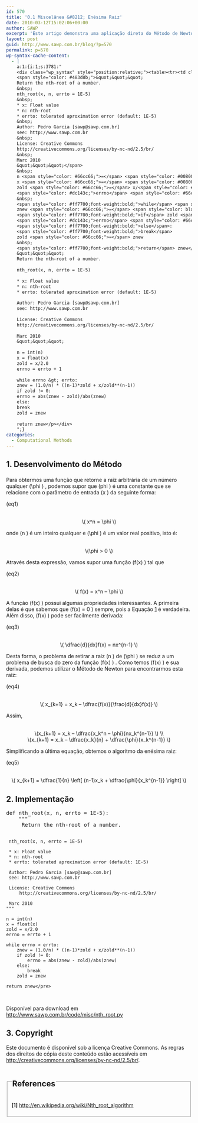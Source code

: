 ```yaml
---
id: 570
title: '0.1 Miscelânea &#8212; Enésima Raiz'
date: 2010-03-12T15:02:06+00:00
author: SAWP
excerpt: 'Este artigo demonstra uma aplicação direta do Método de Newton, que é a expressão para obtenção da enésima raiz de  "fi" através de uma implementação computacional.'
layout: post
guid: http://www.sawp.com.br/blog/?p=570
permalink: p=570
wp-syntax-cache-content:
  - |
    a:1:{i:1;s:3781:"
    <div class="wp_syntax" style="position:relative;"><table><tr><td class="code"><pre class="python" style="font-family:monospace;"><span style="color: #ff7700;font-weight:bold;">def</span> nth_root<span style="color: black;">&#40;</span>x<span style="color: #66cc66;">,</span> n<span style="color: #66cc66;">,</span> errto <span style="color: #66cc66;">=</span> <span style="color: #ff4500;">1E-5</span><span style="color: black;">&#41;</span>:
    <span style="color: #483d8b;">&quot;&quot;&quot;
    Return the nth-root of a number.
    &nbsp;
    nth_root(x, n, errto = 1E-5)
    &nbsp;
    * x: Float value
    * n: nth-root
    * errto: tolerated aproximation error (default: 1E-5)
    &nbsp;
    Author: Pedro Garcia [sawp@sawp.com.br]
    see: http://www.sawp.com.br
    &nbsp;
    License: Creative Commons
    http://creativecommons.org/licenses/by-nc-nd/2.5/br/
    &nbsp;
    Marc 2010
    &quot;&quot;&quot;</span>
    &nbsp;
    n <span style="color: #66cc66;">=</span> <span style="color: #008000;">int</span><span style="color: black;">&#40;</span>n<span style="color: black;">&#41;</span>
    x <span style="color: #66cc66;">=</span> <span style="color: #008000;">float</span><span style="color: black;">&#40;</span>x<span style="color: black;">&#41;</span>
    zold <span style="color: #66cc66;">=</span> x/<span style="color: #ff4500;">2.0</span>
    <span style="color: #dc143c;">errno</span> <span style="color: #66cc66;">=</span> errto + <span style="color: #ff4500;">1</span>
    &nbsp;
    <span style="color: #ff7700;font-weight:bold;">while</span> <span style="color: #dc143c;">errno</span> <span style="color: #66cc66;">&gt;</span> errto:
    znew <span style="color: #66cc66;">=</span> <span style="color: black;">&#40;</span><span style="color: #ff4500;">1.0</span>/n<span style="color: black;">&#41;</span> * <span style="color: black;">&#40;</span><span style="color: black;">&#40;</span>n-<span style="color: #ff4500;">1</span><span style="color: black;">&#41;</span>*zold + x/zold**<span style="color: black;">&#40;</span>n-<span style="color: #ff4500;">1</span><span style="color: black;">&#41;</span><span style="color: black;">&#41;</span>
    <span style="color: #ff7700;font-weight:bold;">if</span> zold <span style="color: #66cc66;">!=</span> <span style="color: #ff4500;">0</span>:
    <span style="color: #dc143c;">errno</span> <span style="color: #66cc66;">=</span> <span style="color: #008000;">abs</span><span style="color: black;">&#40;</span>znew - zold<span style="color: black;">&#41;</span>/<span style="color: #008000;">abs</span><span style="color: black;">&#40;</span>znew<span style="color: black;">&#41;</span>
    <span style="color: #ff7700;font-weight:bold;">else</span>:
    <span style="color: #ff7700;font-weight:bold;">break</span>
    zold <span style="color: #66cc66;">=</span> znew
    &nbsp;
    <span style="color: #ff7700;font-weight:bold;">return</span> znew</pre></td></tr></table><p class="theCode" style="display:none;">def nth_root(x, n, errto = 1E-5):
    &quot;&quot;&quot;
    Return the nth-root of a number.
    
    nth_root(x, n, errto = 1E-5)
    
    * x: Float value
    * n: nth-root
    * errto: tolerated aproximation error (default: 1E-5)
    
    Author: Pedro Garcia [sawp@sawp.com.br]
    see: http://www.sawp.com.br
    
    License: Creative Commons
    http://creativecommons.org/licenses/by-nc-nd/2.5/br/
    
    Marc 2010
    &quot;&quot;&quot;
    
    n = int(n)
    x = float(x)
    zold = x/2.0
    errno = errto + 1
    
    while errno &gt; errto:
    znew = (1.0/n) * ((n-1)*zold + x/zold**(n-1))
    if zold != 0:
    errno = abs(znew - zold)/abs(znew)
    else:
    break
    zold = znew
    
    return znew</p></div>
    ";}
categories:
  - Computational Methods
---
```

## 1. Desenvolvimento do Método </p> 

Para obtermos uma função que retorne a raiz arbitrária de um número qualquer \(\phi \) , podemos supor que \(phi \) é uma constante que se relacione com o parâmetro de entrada \(x \) da seguinte forma:
    
<a name="eq1">(eq1)</a>
      


<center>
  <br /> \( x^n = \phi \)<br />
</center>


    
onde \(n \) é um inteiro qualquer e \(\phi \) é um valor real positivo, isto é:
      


<center>
  <br /> \(\phi > 0 \)<br />
</center>

Através desta expressão, vamos supor uma função \(f(x) \) tal que
    
<a name="eq2">(eq2)</a>
      


<center>
  <br /> \( f(x) = x^n &#8211; \phi \)<br />
</center>

A função \(f(x) \) possui algumas propriedades interessantes. A primeira delas é que sabemos que \(f(x) = 0 \) sempre, pois a Equação [1](#eq1) é verdadeira. Além disso, \(f(x) \) pode ser facilmente derivada:
    
<a name="eq3">(eq3)</a>
      


<center>
  <br /> \( \dfrac{d}{dx}f(x) = nx^{n-1} \)<br />
</center>


    
Desta forma, o problema de retirar a raiz \(n \) de \(\phi \) se reduz a um problema de busca do zero da função \(f(x) \) . Como temos \(f(x) \) e sua derivada, podemos utilizar o Método de Newton para encontrarmos esta raiz:
    
<a name="eq4">(eq4)</a>
      


<center>
  <br /> \( x_{k+1} = x_k &#8211; \dfrac{f(x)}{\frac{d}{dx}f(x)} \)<br />
</center>


    
Assim,
    


<center>
  <br /> \(x_{k+1} = x_k &#8211; \dfrac{x_k^n &#8211; \phi}{nx_k^{n-1}} \) \\<br /> \(x_{k+1} = x_k &#8211; \dfrac{x_k}{n} + \dfrac{\phi}{x_k^{n-1}} \)<br />
</center>

Simplificando a última equação, obtemos o algoritmo da enésima raiz:
    
<a name="eq5">(eq5)</a>
      


<center>
  <br /> \( x_{k+1} = \dfrac{1}{n} \left[ (n-1)x_k + \dfrac{\phi}{x_k^{n-1}} \right] \)<br />
</center>

## 2. Implementação 

<div>
  <pre lang="python">def nth_root(x, n, errto = 1E-5):
    """
     Return the nth-root of a number.

     nth_root(x, n, errto = 1E-5)

     * x: Float value
     * n: nth-root
     * errto: tolerated aproximation error (default: 1E-5)

     Author: Pedro Garcia [sawp@sawp.com.br]
     see: http://www.sawp.com.br

     License: Creative Commons
         http://creativecommons.org/licenses/by-nc-nd/2.5/br/

     Marc 2010
    """

    n = int(n)
    x = float(x)
    zold = x/2.0
    errno = errto + 1

    while errno > errto:
        znew = (1.0/n) * ((n-1)*zold + x/zold**(n-1))
        if zold != 0:
            errno = abs(znew - zold)/abs(znew)
        else:
            break
        zold = znew

    return znew</pre>
</div>

Disponível para download em <a href="http://www.sawp.com.br/code/misc/nth_root.py" target="_blank">http://www.sawp.com.br/code/misc/nth_root.py</a> </p> </p> 

## 3. Copyright 

Este documento é disponível sob a licença Creative Commons. As regras dos direitos de cópia deste conteúdo estão acessíveis em <a href="http://creativecommons.org/licenses/by-nc-nd/2.5/br/" target="_blank">http://creativecommons.org/licenses/by-nc-nd/2.5/br/</a>. 



<fieldset>
  <legend> 
  
  <h2>
    References
  </h2></legend> 
  
  <p>
    <a name="bibitem1"><b>[1]</b> </a><a href="http://en.wikipedia.org/wiki/Nth_root_algorithm" target="_blank">http://en.wikipedia.org/wiki/Nth_root_algorithm</a>
  </p>
</fieldset>
